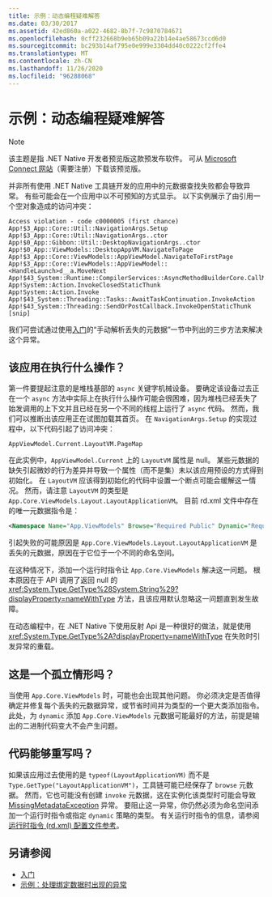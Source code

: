 ```yaml
---
title: 示例：动态编程疑难解答
ms.date: 03/30/2017
ms.assetid: 42ed860a-a022-4682-8b7f-7c9870784671
ms.openlocfilehash: 0cff232668b9eb65b09a22b14e4ae58673ccd6d0
ms.sourcegitcommit: bc293b14af795e0e999e3304dd40c0222cf2ffe4
ms.translationtype: MT
ms.contentlocale: zh-CN
ms.lasthandoff: 11/26/2020
ms.locfileid: "96288068"
---
```

# <a name="example-troubleshooting-dynamic-programming"></a>示例：动态编程疑难解答

> [!NOTE]
> 该主题是指 .NET Native 开发者预览版这款预发布软件。 可从 [Microsoft Connect 网站](https://go.microsoft.com/fwlink/?LinkId=394611)（需要注册）下载该预览版。  
  
 并非所有使用 .NET Native 工具链开发的应用中的元数据查找失败都会导致异常。  有些可能会在一个应用中以不可预知的方式显示。  以下实例展示了由引用一个空对象造成的访问冲突：  
  
```output
Access violation - code c0000005 (first chance)  
App!$3_App::Core::Util::NavigationArgs.Setup  
App!$3_App::Core::Util::NavigationArgs..ctor  
App!$0_App::Gibbon::Util::DesktopNavigationArgs..ctor  
App!$0_App::ViewModels::DesktopAppVM.NavigateToPage  
App!$3_App::Core::ViewModels::AppViewModel.NavigateToFirstPage  
App!$3_App::Core::ViewModels::AppViewModel::<HandleLaunch>d__a.MoveNext  
App!$43_System::Runtime::CompilerServices::AsyncMethodBuilderCore.CallMoveNext  
App!System::Action.InvokeClosedStaticThunk  
App!System::Action.Invoke  
App!$43_System::Threading::Tasks::AwaitTaskContinuation.InvokeAction  
App!$43_System::Threading::SendOrPostCallback.InvokeOpenStaticThunk  
[snip]  
```  
  
 我们可尝试通过使用[入门](getting-started-with-net-native.md)的“手动解析丢失的元数据”一节中列出的三步方法来解决这个异常。  
  
## <a name="what-was-the-app-doing"></a>该应用在执行什么操作？  

 第一件要提起注意的是堆栈基部的 `async` 关键字机械设备。  要确定该设备过去正在一个 `async` 方法中实际上在执行什么操作可能会很困难，因为堆栈已经丢失了始发调用的上下文并且已经在另一个不同的线程上运行了 `async` 代码。 然而，我们可以推断出该应用正在试图加载其首页。  在 `NavigationArgs.Setup` 的实现过程中，以下代码引起了访问冲突：  
  
`AppViewModel.Current.LayoutVM.PageMap`  
  
 在此实例中，`AppViewModel.Current` 上的 `LayoutVM` 属性是 null。  某些元数据的缺失引起微妙的行为差异并导致一个属性（而不是集）未以该应用预设的方式得到初始化。  在 `LayoutVM` 应该得到初始化的代码中设置一个断点可能会缓解这一情况。  然而，请注意 `LayoutVM` 的类型是 `App.Core.ViewModels.Layout.LayoutApplicationVM`。  目前 rd.xml 文件中存在的唯一元数据指令是：  
  
```xml  
<Namespace Name="App.ViewModels" Browse="Required Public" Dynamic="Required Public" />  
```  
  
 引起失败的可能原因是 `App.Core.ViewModels.Layout.LayoutApplicationVM` 是丢失的元数据，原因在于它位于一个不同的命名空间。  
  
 在这种情况下，添加一个运行时指令让 `App.Core.ViewModels` 解决这一问题。 根本原因在于 API 调用了返回 null 的 <xref:System.Type.GetType%28System.String%29?displayProperty=nameWithType> 方法，且该应用默认忽略这一问题直到发生故障。  
  
 在动态编程中，在 .NET Native 下使用反射 Api 是一种很好的做法，就是使用 <xref:System.Type.GetType%2A?displayProperty=nameWithType> 在失败时引发异常的重载。  
  
## <a name="is-this-an-isolated-case"></a>这是一个孤立情形吗？  

 当使用 `App.Core.ViewModels` 时，可能也会出现其他问题。  你必须决定是否值得确定并修复每个丢失的元数据异常，或节省时间并为类型的一个更大类添加指令。  此处，为 `dynamic` 添加 `App.Core.ViewModels` 元数据可能最好的方法，前提是输出的二进制代码变大不会产生问题。  
  
## <a name="could-the-code-be-rewritten"></a>代码能够重写吗？  

 如果该应用过去使用的是 `typeof(LayoutApplicationVM)` 而不是 `Type.GetType("LayoutApplicationVM")`，工具链可能已经保存了 `browse` 元数据。  然而，它也可能没有创建 `invoke` 元数据，这在实例化该类型时可能会导致 [MissingMetadataException](missingmetadataexception-class-net-native.md) 异常。 要阻止这一异常，你仍然必须为命名空间添加一个运行时指令或指定 `dynamic` 策略的类型。 有关运行时指令的信息，请参阅 [运行时指令 (rd.xml) 配置文件参考](runtime-directives-rd-xml-configuration-file-reference.md)。  
  
## <a name="see-also"></a>另请参阅

- [入门](getting-started-with-net-native.md)
- [示例：处理绑定数据时出现的异常](example-handling-exceptions-when-binding-data.md)
